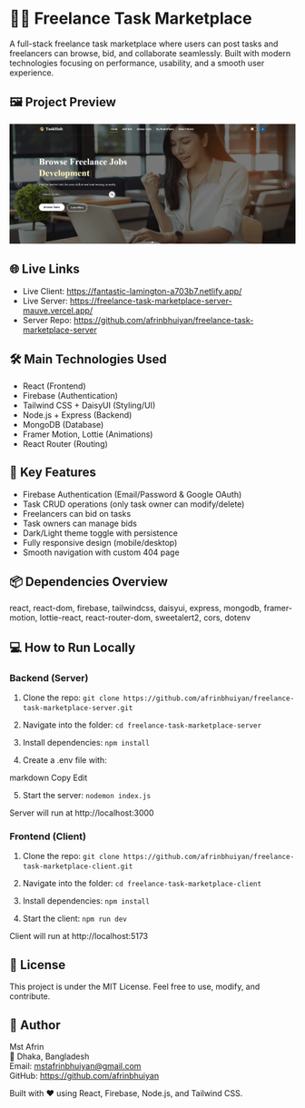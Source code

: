 # 🧑‍💻 Freelance Task Marketplace

A full-stack freelance task marketplace where users can post tasks and freelancers can browse, bid, and collaborate seamlessly. Built with modern technologies focusing on performance, usability, and a smooth user experience.

## 🖼️ Project Preview

![Freelance Task Marketplace Screenshot](https://raw.githubusercontent.com/afrinbhuiyan/freelance-task-marketplace-client/main/public/screenshot.png)

## 🌐 Live Links

- Live Client: https://fantastic-lamington-a703b7.netlify.app/
- Live Server: https://freelance-task-marketplace-server-mauve.vercel.app/
- Server Repo: https://github.com/afrinbhuiyan/freelance-task-marketplace-server

## 🛠 Main Technologies Used

- React (Frontend)
- Firebase (Authentication)
- Tailwind CSS + DaisyUI (Styling/UI)
- Node.js + Express (Backend)
- MongoDB (Database)
- Framer Motion, Lottie (Animations)
- React Router (Routing)

## 🚀 Key Features

- Firebase Authentication (Email/Password & Google OAuth)
- Task CRUD operations (only task owner can modify/delete)
- Freelancers can bid on tasks
- Task owners can manage bids
- Dark/Light theme toggle with persistence
- Fully responsive design (mobile/desktop)
- Smooth navigation with custom 404 page

## 📦 Dependencies Overview

react, react-dom, firebase, tailwindcss, daisyui, express, mongodb, framer-motion, lottie-react, react-router-dom, sweetalert2, cors, dotenv

## 💻 How to Run Locally

### Backend (Server)
1. Clone the repo:
   `git clone https://github.com/afrinbhuiyan/freelance-task-marketplace-server.git`

2. Navigate into the folder:
   `cd freelance-task-marketplace-server`

3. Install dependencies:
   `npm install`

4. Create a .env file with:

markdown
Copy
Edit

5. Start the server:
`nodemon index.js`

Server will run at http://localhost:3000

### Frontend (Client)
1. Clone the repo:
`git clone https://github.com/afrinbhuiyan/freelance-task-marketplace-client.git`

2. Navigate into the folder:
`cd freelance-task-marketplace-client`

3. Install dependencies:
`npm install`

4. Start the client:
`npm run dev`

Client will run at http://localhost:5173

## 📄 License

This project is under the MIT License. Feel free to use, modify, and contribute.

## 🧠 Author

Mst Afrin  
📍 Dhaka, Bangladesh  
Email: mstafrinbhuiyan@gmail.com  
GitHub: https://github.com/afrinbhuiyan

Built with ❤️ using React, Firebase, Node.js, and Tailwind CSS.
